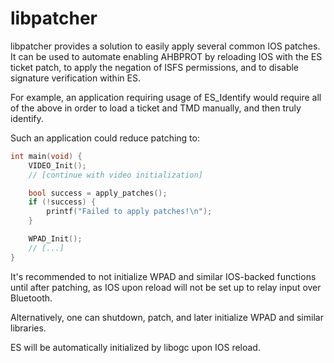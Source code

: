 # libpatcher

libpatcher provides a solution to easily apply several common IOS patches.
It can be used to automate enabling AHBPROT by reloading IOS with the ES ticket patch,
to apply the negation of ISFS permissions, and to disable signature verification within ES.

For example, an application requiring usage of ES_Identify would require all of the above
in order to load a ticket and TMD manually, and then truly identify.

Such an application could reduce patching to:

```c
int main(void) {
    VIDEO_Init();
    // [continue with video initialization]

    bool success = apply_patches();
    if (!success) {
        printf("Failed to apply patches!\n");
    }

    WPAD_Init();
    // [...]
}
```

It's recommended to not initialize WPAD and similar IOS-backed functions until after patching,
as IOS upon reload will not be set up to relay input over Bluetooth.

Alternatively, one can shutdown, patch, and later initialize WPAD and similar libraries.

ES will be automatically initialized by libogc upon IOS reload.
